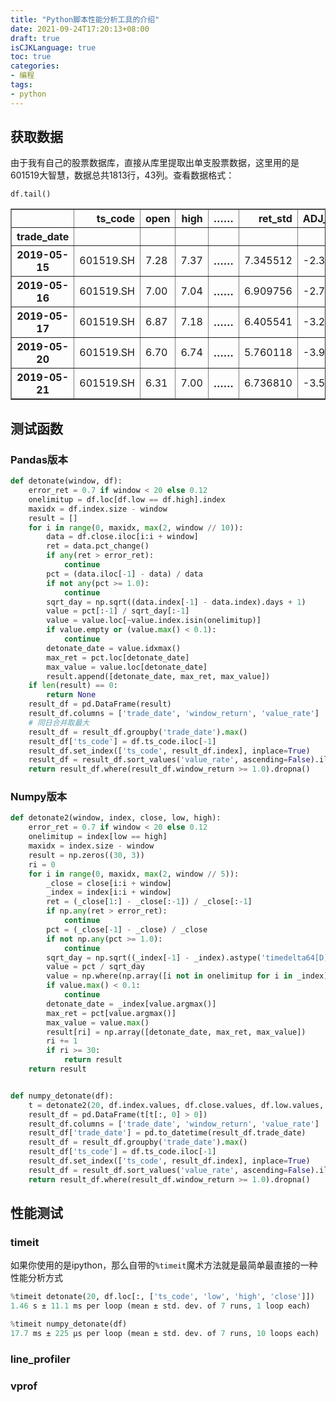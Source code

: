 ```yaml
---
title: "Python脚本性能分析工具的介绍"
date: 2021-09-24T17:20:13+08:00
draft: true
isCJKLanguage: true
toc: true
categories:
- 编程
tags:
- python
---
```






## 获取数据

由于我有自己的股票数据库，直接从库里提取出单支股票数据，这里用的是601519大智慧，数据总共1813行，43列。查看数据格式：

`df.tail()`

<table border="1" class="dataframe">
  <thead>
    <tr style="text-align: right;">
      <th></th>
      <th>ts_code</th>
      <th>open</th>
      <th>high</th>
      <th>……</th>
      <th>ret_std</th>
      <th>ADJ_DIFF12</th>
      <th>ADJ_DIFF23</th>
    </tr>
    <tr>
      <th>trade_date</th>
      <th></th>
      <th></th>
      <th></th>
      <th></th>
      <th></th>
      <th></th>
      <th></th>
    </tr>
  </thead>
  <tbody>
    <tr>
      <th>2019-05-15</th>
      <td>601519.SH</td>
      <td>7.28</td>
      <td>7.37</td>
       <th>……</th>
      <td>7.345512</td>
      <td>-2.356491</td>
      <td>0.036250</td>
    </tr>
    <tr>
      <th>2019-05-16</th>
      <td>601519.SH</td>
      <td>7.00</td>
      <td>7.04</td>
       <th>……</th>
      <td>6.909756</td>
      <td>-2.766857</td>
      <td>-0.178900</td>
    </tr>
    <tr>
      <th>2019-05-17</th>
      <td>601519.SH</td>
      <td>6.87</td>
      <td>7.18</td>
       <th>……</th>
      <td>6.405541</td>
      <td>-3.266414</td>
      <td>-0.405331</td>
    </tr>
    <tr>
      <th>2019-05-20</th>
      <td>601519.SH</td>
      <td>6.70</td>
      <td>6.74</td>
       <th>……</th>
      <td>5.760118</td>
      <td>-3.961804</td>
      <td>-0.654204</td>
    </tr>
    <tr>
      <th>2019-05-21</th>
      <td>601519.SH</td>
      <td>6.31</td>
      <td>7.00</td>
       <th>……</th>
      <td>6.736810</td>
      <td>-3.597550</td>
      <td>-0.696689</td>
    </tr>
  </tbody>
</table>



## 测试函数

### Pandas版本

```python
def detonate(window, df):
    error_ret = 0.7 if window < 20 else 0.12
    onelimitup = df.loc[df.low == df.high].index
    maxidx = df.index.size - window
    result = []
    for i in range(0, maxidx, max(2, window // 10)):
        data = df.close.iloc[i:i + window]
        ret = data.pct_change()
        if any(ret > error_ret):
            continue
        pct = (data.iloc[-1] - data) / data
        if not any(pct >= 1.0):
            continue
        sqrt_day = np.sqrt((data.index[-1] - data.index).days + 1)
        value = pct[:-1] / sqrt_day[:-1]
        value = value.loc[~value.index.isin(onelimitup)]
        if value.empty or (value.max() < 0.1):
            continue
        detonate_date = value.idxmax()
        max_ret = pct.loc[detonate_date]
        max_value = value.loc[detonate_date]
        result.append([detonate_date, max_ret, max_value])
    if len(result) == 0:
        return None
    result_df = pd.DataFrame(result)
    result_df.columns = ['trade_date', 'window_return', 'value_rate']
    # 同日合并取最大
    result_df = result_df.groupby('trade_date').max()
    result_df['ts_code'] = df.ts_code.iloc[-1]
    result_df.set_index(['ts_code', result_df.index], inplace=True)
    result_df = result_df.sort_values('value_rate', ascending=False).iloc[:10]
    return result_df.where(result_df.window_return >= 1.0).dropna()
```



### Numpy版本

```python
def detonate2(window, index, close, low, high):
    error_ret = 0.7 if window < 20 else 0.12
    onelimitup = index[low == high]
    maxidx = index.size - window
    result = np.zeros((30, 3))
    ri = 0
    for i in range(0, maxidx, max(2, window // 5)):
        _close = close[i:i + window]
        _index = index[i:i + window]
        ret = (_close[1:] - _close[:-1]) / _close[:-1]
        if np.any(ret > error_ret):
            continue
        pct = (_close[-1] - _close) / _close
        if not np.any(pct >= 1.0):
            continue
        sqrt_day = np.sqrt((_index[-1] - _index).astype('timedelta64[D]').astype(int) + 1)
        value = pct / sqrt_day
        value = np.where(np.array([i not in onelimitup for i in _index]), value, 0)
        if value.max() < 0.1:
            continue
        detonate_date = _index[value.argmax()]
        max_ret = pct[value.argmax()]
        max_value = value.max()
        result[ri] = np.array([detonate_date, max_ret, max_value])
        ri += 1
        if ri >= 30:
            return result
    return result


def numpy_detonate(df):
    t = detonate2(20, df.index.values, df.close.values, df.low.values, df.high.values)
    result_df = pd.DataFrame(t[t[:, 0] > 0])
    result_df.columns = ['trade_date', 'window_return', 'value_rate']
    result_df['trade_date'] = pd.to_datetime(result_df.trade_date)
    result_df = result_df.groupby('trade_date').max()
    result_df['ts_code'] = df.ts_code.iloc[-1]
    result_df.set_index(['ts_code', result_df.index], inplace=True)
    result_df = result_df.sort_values('value_rate', ascending=False).iloc[:10]
    return result_df.where(result_df.window_return >= 1.0).dropna()
```



## 性能测试

### timeit

如果你使用的是ipython，那么自带的`%timeit`魔术方法就是最简单最直接的一种性能分析方式

```python
%timeit detonate(20, df.loc[:, ['ts_code', 'low', 'high', 'close']])
1.46 s ± 11.1 ms per loop (mean ± std. dev. of 7 runs, 1 loop each)

%timeit numpy_detonate(df)
17.7 ms ± 225 µs per loop (mean ± std. dev. of 7 runs, 10 loops each)
```



### line_profiler



### vprof